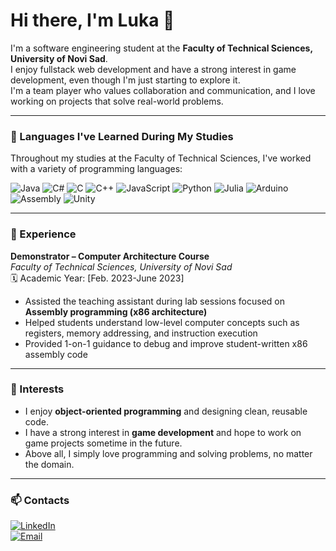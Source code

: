 # Hi there, I'm Luka 👋

I'm a software engineering student at the **Faculty of Technical Sciences, University of Novi Sad**.  
I enjoy fullstack web development and have a strong interest in game development, even though I'm just starting to explore it.  
I'm a team player who values collaboration and communication, and I love working on projects that solve real-world problems.

---

### 🧠 Languages I've Learned During My Studies

Throughout my studies at the Faculty of Technical Sciences, I've worked with a variety of programming languages:

![Java](https://img.shields.io/badge/Java-%23ED8B00.svg?style=flat&logo=java&logoColor=white)
![C#](https://img.shields.io/badge/C%23-%23239120.svg?style=flat&logo=c-sharp&logoColor=white)
![C](https://img.shields.io/badge/C-%2300599C.svg?style=flat&logo=c&logoColor=white)
![C++](https://img.shields.io/badge/C%2B%2B-%2300599C.svg?style=flat&logo=c%2B%2B&logoColor=white)
![JavaScript](https://img.shields.io/badge/JavaScript-%23323330.svg?style=flat&logo=javascript)
![Python](https://img.shields.io/badge/Python-%233776AB.svg?style=flat&logo=python&logoColor=white)
![Julia](https://img.shields.io/badge/Julia-%236A0DAD.svg?style=flat&logo=julia&logoColor=white)
![Arduino](https://img.shields.io/badge/Arduino-%2300979D.svg?style=flat&logo=arduino&logoColor=white)
![Assembly](https://img.shields.io/badge/Assembly-%23000000.svg?style=flat&logo=chip&logoColor=white)
![Unity](https://img.shields.io/badge/Unity-000000?style=for-the-badge&logo=unity&logoColor=white)







---

### 💼 Experience

**Demonstrator – Computer Architecture Course**  
*Faculty of Technical Sciences, University of Novi Sad*  
🗓️ Academic Year: [Feb. 2023-June 2023]

- Assisted the teaching assistant during lab sessions focused on **Assembly programming (x86 architecture)**
- Helped students understand low-level computer concepts such as registers, memory addressing, and instruction execution
- Provided 1-on-1 guidance to debug and improve student-written x86 assembly code

---

### 🎯 Interests

- I enjoy **object-oriented programming** and designing clean, reusable code.  
- I have a strong interest in **game development** and hope to work on game projects sometime in the future.  
- Above all, I simply love programming and solving problems, no matter the domain.

---

### 📫 Contacts

[![LinkedIn](https://img.shields.io/badge/LinkedIn-%230077B5.svg?style=flat&logo=linkedin&logoColor=white)](https://www.linkedin.com/in/luka-zbucnovic/)  
[![Email](https://img.shields.io/badge/Email-D14836?style=flat&logo=gmail&logoColor=white)](mailto:luka.zbucnovic@gmail.com)

